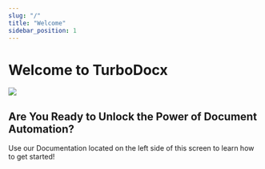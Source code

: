```yaml
---
slug: "/"
title: "Welcome"
sidebar_position: 1
---
```



# Welcome to TurboDocx 

![](/img/welcome_to_dev-docs/Welcome.png)

## Are You Ready to Unlock the Power of Document Automation?
Use our Documentation located on the left side of this screen to learn how to get started!